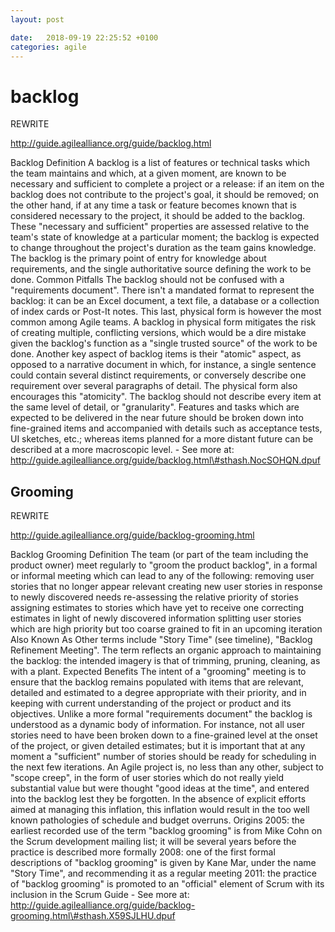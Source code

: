 ```yaml
---
layout: post

date:   2018-09-19 22:25:52 +0100
categories: agile
---
```

backlog
=======

REWRITE

http://guide.agilealliance.org/guide/backlog.html

Backlog Definition A backlog is a list of features or technical tasks
which the team maintains and which, at a given moment, are known to be
necessary and sufficient to complete a project or a release: if an item
on the backlog does not contribute to the project's goal, it should be
removed; on the other hand, if at any time a task or feature becomes
known that is considered necessary to the project, it should be added to
the backlog. These \"necessary and sufficient\" properties are assessed
relative to the team's state of knowledge at a particular moment; the
backlog is expected to change throughout the project's duration as the
team gains knowledge. The backlog is the primary point of entry for
knowledge about requirements, and the single authoritative source
defining the work to be done. Common Pitfalls The backlog should not be
confused with a \"requirements document\". There isn't a mandated format
to represent the backlog: it can be an Excel document, a text file, a
database or a collection of index cards or Post-It notes. This last,
physical form is however the most common among Agile teams. A backlog in
physical form mitigates the risk of creating multiple, conflicting
versions, which would be a dire mistake given the backlog's function as
a \"single trusted source\" of the work to be done. Another key aspect
of backlog items is their \"atomic\" aspect, as opposed to a narrative
document in which, for instance, a single sentence could contain several
distinct requirements, or conversely describe one requirement over
several paragraphs of detail. The physical form also encourages this
\"atomicity\". The backlog should not describe every item at the same
level of detail, or \"granularity\". Features and tasks which are
expected to be delivered in the near future should be broken down into
fine-grained items and accompanied with details such as acceptance
tests, UI sketches, etc.; whereas items planned for a more distant
future can be described at a more macroscopic level. - See more at:
http://guide.agilealliance.org/guide/backlog.html\#sthash.NocSOHQN.dpuf

Grooming
--------

REWRITE

http://guide.agilealliance.org/guide/backlog-grooming.html

Backlog Grooming Definition The team (or part of the team including the
product owner) meet regularly to \"groom the product backlog\", in a
formal or informal meeting which can lead to any of the following:
removing user stories that no longer appear relevant creating new user
stories in response to newly discovered needs re-assessing the relative
priority of stories assigning estimates to stories which have yet to
receive one correcting estimates in light of newly discovered
information splitting user stories which are high priority but too
coarse grained to fit in an upcoming iteration Also Known As Other terms
include \"Story Time\" (see timeline), \"Backlog Refinement Meeting\".
The term reflects an organic approach to maintaining the backlog: the
intended imagery is that of trimming, pruning, cleaning, as with a
plant. Expected Benefits The intent of a \"grooming\" meeting is to
ensure that the backlog remains populated with items that are relevant,
detailed and estimated to a degree appropriate with their priority, and
in keeping with current understanding of the project or product and its
objectives. Unlike a more formal \"requirements document\" the backlog
is understood as a dynamic body of information. For instance, not all
user stories need to have been broken down to a fine-grained level at
the onset of the project, or given detailed estimates; but it is
important that at any moment a \"sufficient\" number of stories should
be ready for scheduling in the next few iterations. An Agile project is,
no less than any other, subject to \"scope creep\", in the form of user
stories which do not really yield substantial value but were thought
\"good ideas at the time\", and entered into the backlog lest they be
forgotten. In the absence of explicit efforts aimed at managing this
inflation, this inflation would result in the too well known pathologies
of schedule and budget overruns. Origins 2005: the earliest recorded use
of the term \"backlog grooming\" is from Mike Cohn on the Scrum
development mailing list; it will be several years before the practice
is described more formally 2008: one of the first formal descriptions of
\"backlog grooming\" is given by Kane Mar, under the name \"Story
Time\", and recommending it as a regular meeting 2011: the practice of
\"backlog grooming\" is promoted to an \"official\" element of Scrum
with its inclusion in the Scrum Guide - See more at:
http://guide.agilealliance.org/guide/backlog-grooming.html\#sthash.X59SJLHU.dpuf
